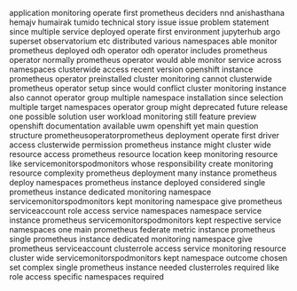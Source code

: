application monitoring operate first prometheus deciders nnd anishasthana hemajv humairak tumido technical story issue issue problem statement since multiple service deployed operate first environment jupyterhub argo superset observatorium etc distributed various namespaces able monitor prometheus deployed odh operator odh operator includes prometheus operator normally prometheus operator would able monitor service across namespaces clusterwide access recent version openshift instance prometheus operator preinstalled cluster monitoring cannot clusterwide prometheus operator setup since would conflict cluster monitoring instance also cannot operator group multiple namespace installation since selection multiple target namespaces operator group might deprecated future release one possible solution user workload monitoring still feature preview openshift documentation available uwm openshift yet main question structure prometheusoperatorprometheus deployment operate first driver access clusterwide permission prometheus instance might cluster wide resource access prometheus resource location keep monitoring resource like servicemonitorspodmonitors whose responsibility create monitoring resource complexity prometheus deployment many instance prometheus deploy namespaces prometheus instance deployed considered single prometheus instance dedicated monitoring namespace servicemonitorspodmonitors kept monitoring namespace give prometheus serviceaccount role access service namespaces namespace service instance prometheus servicemonitorspodmonitors kept respective service namespaces one main prometheus federate metric instance prometheus single prometheus instance dedicated monitoring namespace give prometheus serviceaccount clusterrole access service monitoring resource cluster wide servicemonitorspodmonitors kept namespace outcome chosen set complex single prometheus instance needed clusterroles required like role access specific namespaces required